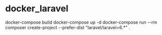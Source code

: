 # docker_laravel
docker-compose build
docker-compose up -d
docker-compose run --rm composer create-project --prefer-dist "laravel/laravel=6.*" .